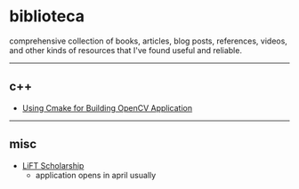 # biblioteca
comprehensive collection of books, articles, blog posts, references, videos, and other kinds of resources that I've found useful and reliable.

---

## c++

- [Using Cmake for Building OpenCV Application](https://girishjoshi.io/post/using-cmake-for-building-opencv-application/)

---

## misc
- [LiFT Scholarship](https://www.linuxfoundation.org/about/lift-scholarships)
  - application opens in april usually
